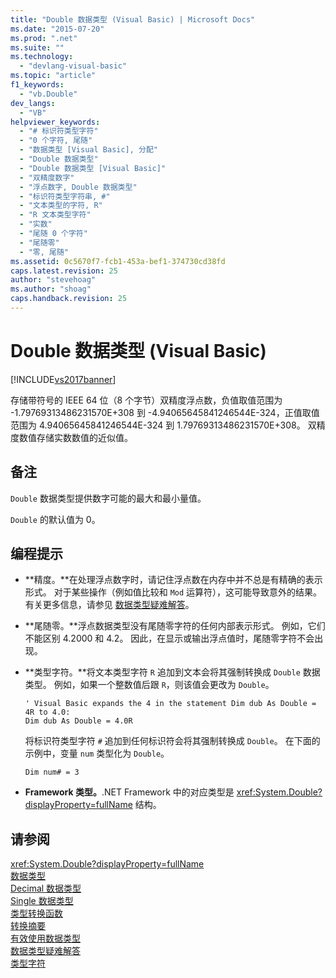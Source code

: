 ```yaml
---
title: "Double 数据类型 (Visual Basic) | Microsoft Docs"
ms.date: "2015-07-20"
ms.prod: ".net"
ms.suite: ""
ms.technology: 
  - "devlang-visual-basic"
ms.topic: "article"
f1_keywords: 
  - "vb.Double"
dev_langs: 
  - "VB"
helpviewer_keywords: 
  - "# 标识符类型字符"
  - "0 个字符, 尾随"
  - "数据类型 [Visual Basic], 分配"
  - "Double 数据类型"
  - "Double 数据类型 [Visual Basic]"
  - "双精度数字"
  - "浮点数字, Double 数据类型"
  - "标识符类型字符串, #"
  - "文本类型的字符, R"
  - "R 文本类型字符"
  - "实数"
  - "尾随 0 个字符"
  - "尾随零"
  - "零, 尾随"
ms.assetid: 0c5670f7-fcb1-453a-bef1-374730cd38fd
caps.latest.revision: 25
author: "stevehoag"
ms.author: "shoag"
caps.handback.revision: 25
---
```

# Double 数据类型 (Visual Basic)
[!INCLUDE[vs2017banner](../../../visual-basic/includes/vs2017banner.md)]

存储带符号的 IEEE 64 位（8 个字节）双精度浮点数，负值取值范围为 \-1.79769313486231570E\+308 到 \-4.94065645841246544E\-324，正值取值范围为 4.94065645841246544E\-324 到 1.79769313486231570E\+308。  双精度数值存储实数数值的近似值。  
  
## 备注  
 `Double` 数据类型提供数字可能的最大和最小量值。  
  
 `Double` 的默认值为 0。  
  
## 编程提示  
  
-   **精度。**在处理浮点数字时，请记住浮点数在内存中并不总是有精确的表示形式。  对于某些操作（例如值比较和 `Mod` 运算符），这可能导致意外的结果。  有关更多信息，请参见 [数据类型疑难解答](../../../visual-basic/programming-guide/language-features/data-types/troubleshooting-data-types.md)。  
  
-   **尾随零。**浮点数据类型没有尾随零字符的任何内部表示形式。  例如，它们不能区别 4.2000 和 4.2。  因此，在显示或输出浮点值时，尾随零字符不会出现。  
  
-   **类型字符。**将文本类型字符 `R` 追加到文本会将其强制转换成 `Double` 数据类型。  例如，如果一个整数值后跟 `R`，则该值会更改为 `Double`。  
  
    ```  
    ' Visual Basic expands the 4 in the statement Dim dub As Double = 4R to 4.0:  
    Dim dub As Double = 4.0R  
    ```  
  
     将标识符类型字符 `#` 追加到任何标识符会将其强制转换成 `Double`。  在下面的示例中，变量 `num` 类型化为 `Double`。  
  
    ```  
    Dim num# = 3  
    ```  
  
-   **Framework 类型。**.NET Framework 中的对应类型是 <xref:System.Double?displayProperty=fullName> 结构。  
  
## 请参阅  
 <xref:System.Double?displayProperty=fullName>   
 [数据类型](../../../visual-basic/language-reference/data-types/data-type-summary.md)   
 [Decimal 数据类型](../../../visual-basic/language-reference/data-types/decimal-data-type.md)   
 [Single 数据类型](../../../visual-basic/language-reference/data-types/single-data-type.md)   
 [类型转换函数](../../../visual-basic/language-reference/functions/type-conversion-functions.md)   
 [转换摘要](../../../visual-basic/language-reference/keywords/conversion-summary.md)   
 [有效使用数据类型](../../../visual-basic/programming-guide/language-features/data-types/efficient-use-of-data-types.md)   
 [数据类型疑难解答](../../../visual-basic/programming-guide/language-features/data-types/troubleshooting-data-types.md)   
 [类型字符](../../../visual-basic/programming-guide/language-features/data-types/type-characters.md)